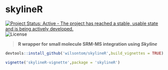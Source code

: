# skylineR 
[![Project Status: Active - The project has reached a stable, usable state and is being actively developed.](http://www.repostatus.org/badges/latest/active.svg)](http://www.repostatus.org/#active) ![License](https://img.shields.io/badge/license-GNU%20GPL%20v3.0-blue.svg "GNU GPL v3.0")
> __R wrapper for small molecule SRM-MS integration using _Skyline___

```R
devtools::install_github('wilsontom/skylineR',build_vignettes = TRUE)
```

```R
vignette('skylineR-vignette',package = 'skylineR')
```
